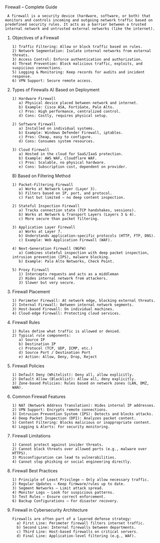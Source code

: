 Firewall – Complete Guide

     A firewall is a security device (hardware, software, or both) that monitors and controls incoming and outgoing network traffic based on predefined security rules. It acts as a barrier between a trusted internal network and untrusted external networks (like the internet).

1. Objectives of a Firewall

       1) Traffic Filtering: Allow or block traffic based on rules.
       2) Network Segmentation: Isolate internal networks from external threats.
       3) Access Control: Enforce authentication and authorization.
       4) Threat Prevention: Block malicious traffic, exploits, and suspicious connections.
       5) Logging & Monitoring: Keep records for audits and incident response.
       6) VPN Support: Secure remote access.

2. Types of Firewalls
   A)  Based on Deployment

       1) Hardware Firewall
          a) Physical device placed between network and internet.
          b) Example: Cisco ASA, FortiGate, Palo Alto.
          c) Pros: High performance, centralized control.
          d) Cons: Costly, requires physical setup.

       2) Software Firewall
          a) Installed on individual systems.
          b) Example: Windows Defender Firewall, iptables.
          c) Pros: Cheap, easy to configure.
          d) Cons: Consumes system resources.

       3) Cloud Firewall
          a) Hosted in the cloud for SaaS/IaaS protection.
          b) Example: AWS WAF, Cloudflare WAF.
          c) Pros: Scalable, no physical hardware.
          e) Cons: Subscription cost, dependent on provider.

    B) Based on Filtering Method

       1) Packet-Filtering Firewall
          a) Works at Network Layer (Layer 3).
          b) Filters based on IP, port, and protocol.
          c) Fast but limited — no deep content inspection.

       2) Stateful Inspection Firewall
          a) Tracks connection state (TCP handshakes, sessions).
          b) Works at Network & Transport Layers (Layers 3 & 4).
          c) More secure than packet filtering.

       3) Application Layer Firewall
          a) Works at Layer 7.
          b) Understands application-specific protocols (HTTP, FTP, DNS).
          c) Example: Web Application Firewall (WAF).

       4) Next-Generation Firewall (NGFW)
          a) Combines stateful inspection with deep packet inspection, intrusion prevention (IPS), malware blocking.
          b) Example: Palo Alto Networks, Check Point.

       5) Proxy Firewall
          1) Intercepts requests and acts as a middleman
          2) Hides internal network from attackers.
          3) Slower but very secure.

3. Firewall Placement

       1) Perimeter Firewall: At network edge, blocking external threats.
       2) Internal Firewall: Between internal network segments.
       3) Host-based Firewall: On individual machines.
       4) Cloud-edge Firewall: Protecting cloud services.

4. Firewall Rules

       1) Rules define what traffic is allowed or denied.
       2) Typical rule components:
          a) Source IP
          b) Destination IP
          c) Protocol (TCP, UDP, ICMP, etc.)
          d) Source Port / Destination Port
          e) Action: Allow, Deny, Drop, Reject

5. Firewall Policies

       1) Default Deny (Whitelist): Deny all, allow explicitly.
       2) Default Allow (Blacklist): Allow all, deny explicitly.
       3) Zone-based Policies: Rules based on network zones (LAN, DMZ, WAN).

6. Common Firewall Features

       1) NAT (Network Address Translation): Hides internal IP addresses.
       2) VPN Support: Encrypts remote connections.
       3) Intrusion Prevention System (IPS): Detects and blocks attacks.
       4) Deep Packet Inspection (DPI): Analyzes packet content.
       5) Content Filtering: Blocks malicious or inappropriate content.
       6) Logging & Alerts: For security monitoring.

7. Firewall Limitations

       1) Cannot protect against insider threats.
       2) Cannot block threats over allowed ports (e.g., malware over HTTPS).
       3) Misconfiguration can lead to vulnerabilities.
       4) Cannot stop phishing or social engineering directly.

8. Firewall Best Practices

       1) Principle of Least Privilege – Only allow necessary traffic.
       2) Regular Updates – Keep firmware/rules up to date.
       3) Segment Networks – Limit attack spread.
       4) Monitor Logs – Look for suspicious patterns.
       5) Test Rules – Ensure correct enforcement.
       6) Backup Configurations – For disaster recovery.


9. Firewall in Cybersecurity Architecture

       Firewalls are often part of a layered defense strategy:
         a) First Line: Perimeter firewall filters internet traffic.
         b) Second Line: Internal firewalls between departments.
         c) Third Line: Host-based firewalls on critical servers.
         d) Final Line: Application-level filtering (e.g., WAF).



